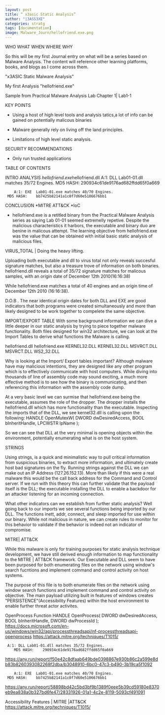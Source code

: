 ```yaml
---
layout: post
title: “ x3asic Static Analysis”
author: "|3ASS3XE"
categories: stratg
tags: [documentation]
image: Malware_Journ/hellofriend.exe.png
---
```

WHO WHAT WHEN WHERE WHY

So this will be my first Journal entry on what will be a series based on Malware Analysis.  The content will reference other learning platforms, books, and blogs as I come across them.

"x3ASIC Static Malware Analysis"

My first Analysis "hellofriend.exe"

Sample from Practical Malware Analysis Lab Chapter 1| Lab1-1

KEY POINTS

* Using a host of high level tools and analysis tatics,a lot of info can be gained on potentially malicous binaries

* Malware generally rely on living off the land principles.

* Limitations of high level static analysis.

SECURITY RECOMMENDATIONS

*  Only run trusted applications

TABLE OF CONTENTS

INTRO
ANALYSIS
*hellofriend.exe*hellofriend.dll
 	 A:1: DLL Lab01-01.dll matches 35/72 Engines.
    	MD5 HASH:    290934c61de9176ad682ffdd65f0a669

    	A:1: EXE  Lab01-01.exe matches 40/70 Engines.
   	 MD5 HASH:    bb7425b82141a1c0f7d60e5106676bb1

CONCLUSION
*MITRE ATT&CK
*IoC

* hellofriend.exe is a retitled binary from the Practical Malware Analysis series as saying Lab 01-01 seemed extremelly repetive.   Despite the malicious characteristics it harbors, the executable and binary duo are benine in malicous attempt.  The learning objective from hellofriend.exe was the value that can be obtained with initial basic static analysis of malicious files.

VIRUS_TOTAL | Doing the heavy lifting.

Uploading both executable and dll to virus total not only reveals succesful signature matches, but also a treasure trove of information on both binaries.
hellofriend.dll reveals a total of 35/72 signature matches for malicous samples, with an origin date of December 12th  2010(16:16:38)

While hellofriend.exe matches a total of 40 engines and an origin time of December 12th 2010 (16:16:38).  

D.O.B .
The near identical origin dates for both DLL and EXE are good indicators that both programs were created simultaneously and more than likely designed to be work together to compelete the same objective.

IMPORT/EXPORT TABLE
With some background information we can dive a little deeper in our static analysis by trying to piece together malware functionality.  Both files designed for win32 architecture, we can look at the Import Tables to derive what functions the Malware is calling.  

hellofriend.dll			hellofriend.exe
KERNEL32.DLL			KERNEL32.DLL
MSVRCT.DLL			MSVRCT.DLL
WS2_32.DLL


Why is looking at the Import/ Export tables important?  Although malware have may malicious intentions, they are designed like any other program which is to effectively communicate with host computers.  While diving into thousands of line of assembly code may sound exciting, a much more effective method is to see how the binary is communicating, and then referencing this information with the assembly code dump.

At a very basic level we can surmise that hellofriend.exe being the executable, assumes the role of the dropper.  The dropper installs the hellofriend.dll which has more functionality than the executable.   Inspecting the imports that of the DLL, we see kernel32.dll is calling upon the following:
HANDLE OpenMutexW(
                DWORD   dwDesiredAccess,
                BOOL    bInheritHandle,
                LPCWSTR lpName
);

So we can see that DLL at the very minimal is opening objects within the environment, potentially enumerating what is on the host system.

STRINGS

Using strings, is a quick and minimalistic way to pull critical information from suspicious binaries,  to extract more information, and ultimately create host bad signatures on the fly.  Running strings against the DLL we can make out an IP Address (127.26.152.13).  More than likely if this were a real malware this would be the call back address for the Command and Control server.  If we run with this theory this can further validate that the payload itself is the DLL; the executable installing the DLL to enable a backdoor for an attacker listening for an incoming connection.

What other indicators can we establish from further static analysis?  Well going back to our imports we see several functions being imported by our DLL.  The functions inett, addr, connect, and sleep imported for use within our binary. While not malicious in nature, we can create rules to monitor for this behavior to validate if the behavior is indeed not an indicator of compromise.

MITRE| ATT&CK

While this malware is only for training purposes for static analysis technique development, we have still derived enough information to map functionality to the MITRE | ATT&CK framework.  Our Executable and DLL seem to have been purposed for both enumerating files on the network using window's search fucntions and implement command and control activity on host systems.

The purpose of this file is to both enumerate files on the network using window search functions and implement command and control activity on objective.  The main payload utilizing built in features of windows creates "PERSISTENCE"(Accessibility Features) within the host environment to enable further threat actor activites.

OpenProcess Function
HANDLE OpenProcess(
  DWORD dwDesiredAccess,
  BOOL  bInheritHandle,
  DWORD dwProcessId
);
https://docs.microsoft.com/en-us/windows/win32/api/processthreadsapi/nf-processthreadsapi-openprocess
https://attack.mitre.org/techniques/T1015/

 	 A:1: DLL Lab01-01.dll matches 35/72 Engines.
    	MD5 HASH:    290934c61de9176ad682ffdd65f0a669


https://any.run/report/f50e42c8dfaab649bde0398867e930b86c2a599e8db83b8260393082268f2dba/b3048910-6bc0-47c3-b490-3b19ca5f1092


    	A:1: EXE  Lab01-01.exe matches 40/70 Engines.
   	 MD5 HASH:    bb7425b82141a1c0f7d60e5106676bb1

https://any.run/report/58898bd42c5bd3bf9b1389f0eee5b39cd59180e8370eb9ea838a0b327bd6fe47/28331926-01a1-4c2e-8119-5093cf491091


Accessibility Features | MITRE |ATT&CK
https://attack.mitre.org/techniques/T1015/
